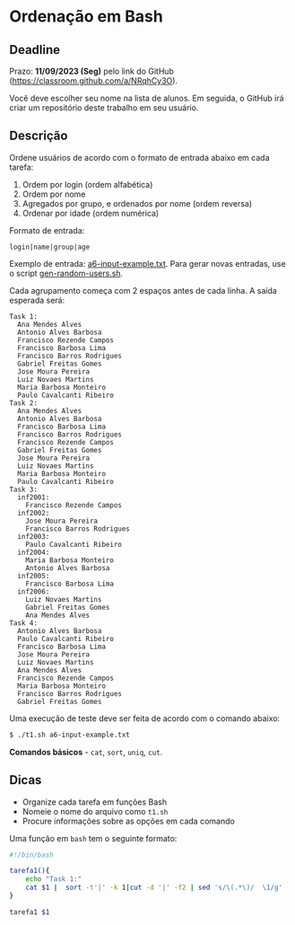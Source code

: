 # Ordenação em Bash

## Deadline

Prazo: **11/09/2023 (Seg)** pelo link do GitHub (https://classroom.github.com/a/NRqhCy3O).

Você deve escolher seu nome na lista de alunos. Em seguida, o GitHub irá criar um repositório deste trabalho em seu usuário.

## Descrição

Ordene usuários de acordo com o formato de entrada abaixo em cada
tarefa:
1. Ordem por login (ordem alfabética)
2. Ordem por nome
3. Agregados por grupo, e ordenados por nome (ordem reversa)
4. Ordenar por idade (ordem numérica)

Formato de entrada:
``` 
login|name|group|age
```

Exemplo de entrada: [a6-input-example.txt](./a6-input-example.txt). Para gerar novas
entradas, use o script [gen-random-users.sh](./gen-random-users.sh).

Cada agrupamento começa com 2 espaços antes de cada linha. A saída esperada será:
```
Task 1:
  Ana Mendes Alves
  Antonio Alves Barbosa
  Francisco Rezende Campos
  Francisco Barbosa Lima
  Francisco Barros Rodrigues
  Gabriel Freitas Gomes
  Jose Moura Pereira
  Luiz Novaes Martins
  Maria Barbosa Monteiro
  Paulo Cavalcanti Ribeiro
Task 2:
  Ana Mendes Alves
  Antonio Alves Barbosa
  Francisco Barbosa Lima
  Francisco Barros Rodrigues
  Francisco Rezende Campos
  Gabriel Freitas Gomes
  Jose Moura Pereira
  Luiz Novaes Martins
  Maria Barbosa Monteiro
  Paulo Cavalcanti Ribeiro
Task 3:
  inf2001:
    Francisco Rezende Campos
  inf2002:
    Jose Moura Pereira
    Francisco Barros Rodrigues
  inf2003:
    Paulo Cavalcanti Ribeiro
  inf2004:
    Maria Barbosa Monteiro
    Antonio Alves Barbosa
  inf2005:
    Francisco Barbosa Lima
  inf2006:
    Luiz Novaes Martins
    Gabriel Freitas Gomes
    Ana Mendes Alves
Task 4:
  Antonio Alves Barbosa
  Paulo Cavalcanti Ribeiro
  Francisco Barbosa Lima
  Jose Moura Pereira
  Luiz Novaes Martins
  Ana Mendes Alves
  Francisco Rezende Campos
  Maria Barbosa Monteiro
  Francisco Barros Rodrigues
  Gabriel Freitas Gomes
```

Uma execução de teste deve ser feita de acordo com o comando abaixo:
```sh
$ ./t1.sh a6-input-example.txt
```

**Comandos básicos** - `cat`, `sort`, `uniq`, `cut`.

## Dicas

- Organize cada tarefa em funções Bash
- Nomeie o nome do arquivo como `t1.sh`
- Procure informações sobre as opções em cada comando

Uma função em `bash` tem o seguinte formato:
```sh
#!/bin/bash

tarefa1(){
    echo "Task 1:"
    cat $1 |  sort -t'|' -k 1|cut -d '|' -f2 | sed 's/\(.*\)/  \1/g'
}

tarefa1 $1
```
